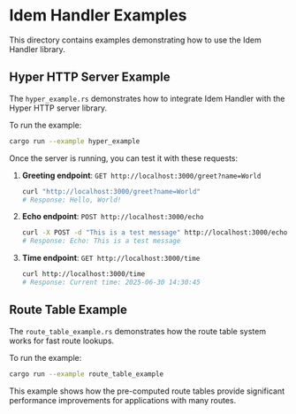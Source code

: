 # Idem Handler Examples

This directory contains examples demonstrating how to use the Idem Handler library.

## Hyper HTTP Server Example

The `hyper_example.rs` demonstrates how to integrate Idem Handler with the Hyper HTTP server library.

To run the example:

```bash
cargo run --example hyper_example
```

Once the server is running, you can test it with these requests:

1. **Greeting endpoint**: `GET http://localhost:3000/greet?name=World`

   ```bash
   curl "http://localhost:3000/greet?name=World"
   # Response: Hello, World!
   ```

2. **Echo endpoint**: `POST http://localhost:3000/echo`

   ```bash
   curl -X POST -d "This is a test message" http://localhost:3000/echo
   # Response: Echo: This is a test message
   ```

3. **Time endpoint**: `GET http://localhost:3000/time`

   ```bash
   curl http://localhost:3000/time
   # Response: Current time: 2025-06-30 14:30:45
   ```

## Route Table Example

The `route_table_example.rs` demonstrates how the route table system works for fast route lookups.

To run the example:

```bash
cargo run --example route_table_example
```

This example shows how the pre-computed route tables provide significant performance improvements for applications with many routes.
